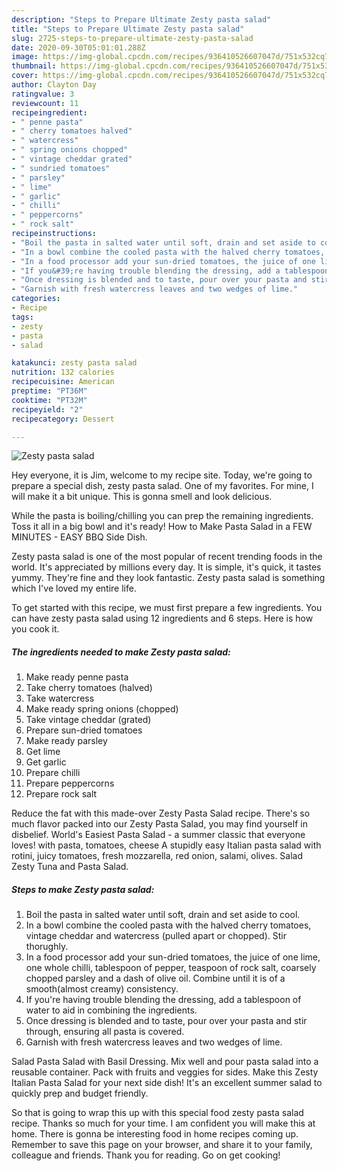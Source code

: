 ```yaml
---
description: "Steps to Prepare Ultimate Zesty pasta salad"
title: "Steps to Prepare Ultimate Zesty pasta salad"
slug: 2725-steps-to-prepare-ultimate-zesty-pasta-salad
date: 2020-09-30T05:01:01.288Z
image: https://img-global.cpcdn.com/recipes/936410526607047d/751x532cq70/zesty-pasta-salad-recipe-main-photo.jpg
thumbnail: https://img-global.cpcdn.com/recipes/936410526607047d/751x532cq70/zesty-pasta-salad-recipe-main-photo.jpg
cover: https://img-global.cpcdn.com/recipes/936410526607047d/751x532cq70/zesty-pasta-salad-recipe-main-photo.jpg
author: Clayton Day
ratingvalue: 3
reviewcount: 11
recipeingredient:
- " penne pasta"
- " cherry tomatoes halved"
- " watercress"
- " spring onions chopped"
- " vintage cheddar grated"
- " sundried tomatoes"
- " parsley"
- " lime"
- " garlic"
- " chilli"
- " peppercorns"
- " rock salt"
recipeinstructions:
- "Boil the pasta in salted water until soft, drain and set aside to cool."
- "In a bowl combine the cooled pasta with the halved cherry tomatoes, vintage cheddar and watercress (pulled apart or chopped). Stir thorughly."
- "In a food processor add your sun-dried tomatoes, the juice of one lime, one whole chilli, tablespoon of pepper, teaspoon of rock salt, coarsely chopped parsley and a dash of olive oil. Combine until it is of a smooth(almost creamy) consistency."
- "If you&#39;re having trouble blending the dressing, add a tablespoon of water to aid in combining the ingredients."
- "Once dressing is blended and to taste, pour over your pasta and stir through, ensuring all pasta is covered."
- "Garnish with fresh watercress leaves and two wedges of lime."
categories:
- Recipe
tags:
- zesty
- pasta
- salad

katakunci: zesty pasta salad 
nutrition: 132 calories
recipecuisine: American
preptime: "PT36M"
cooktime: "PT32M"
recipeyield: "2"
recipecategory: Dessert

---
```



![Zesty pasta salad](https://img-global.cpcdn.com/recipes/936410526607047d/751x532cq70/zesty-pasta-salad-recipe-main-photo.jpg)

Hey everyone, it is Jim, welcome to my recipe site. Today, we're going to prepare a special dish, zesty pasta salad. One of my favorites. For mine, I will make it a bit unique. This is gonna smell and look delicious.

While the pasta is boiling/chilling you can prep the remaining ingredients. Toss it all in a big bowl and it&#39;s ready! How to Make Pasta Salad in a FEW MINUTES - EASY BBQ Side Dish.

Zesty pasta salad is one of the most popular of recent trending foods in the world. It's appreciated by millions every day. It is simple, it's quick, it tastes yummy. They're fine and they look fantastic. Zesty pasta salad is something which I've loved my entire life.


To get started with this recipe, we must first prepare a few ingredients. You can have zesty pasta salad using 12 ingredients and 6 steps. Here is how you cook it.

<!--inarticleads1-->

##### The ingredients needed to make Zesty pasta salad:

1. Make ready  penne pasta
1. Take  cherry tomatoes (halved)
1. Take  watercress
1. Make ready  spring onions (chopped)
1. Take  vintage cheddar (grated)
1. Prepare  sun-dried tomatoes
1. Make ready  parsley
1. Get  lime
1. Get  garlic
1. Prepare  chilli
1. Prepare  peppercorns
1. Prepare  rock salt


Reduce the fat with this made-over Zesty Pasta Salad recipe. There&#39;s so much flavor packed into our Zesty Pasta Salad, you may find yourself in disbelief. World&#39;s Easiest Pasta Salad - a summer classic that everyone loves! with pasta, tomatoes, cheese A stupidly easy Italian pasta salad with rotini, juicy tomatoes, fresh mozzarella, red onion, salami, olives. Salad Zesty Tuna and Pasta Salad. 

<!--inarticleads2-->

##### Steps to make Zesty pasta salad:

1. Boil the pasta in salted water until soft, drain and set aside to cool.
1. In a bowl combine the cooled pasta with the halved cherry tomatoes, vintage cheddar and watercress (pulled apart or chopped). Stir thorughly.
1. In a food processor add your sun-dried tomatoes, the juice of one lime, one whole chilli, tablespoon of pepper, teaspoon of rock salt, coarsely chopped parsley and a dash of olive oil. Combine until it is of a smooth(almost creamy) consistency.
1. If you&#39;re having trouble blending the dressing, add a tablespoon of water to aid in combining the ingredients.
1. Once dressing is blended and to taste, pour over your pasta and stir through, ensuring all pasta is covered.
1. Garnish with fresh watercress leaves and two wedges of lime.


Salad Pasta Salad with Basil Dressing. Mix well and pour pasta salad into a reusable container. Pack with fruits and veggies for sides. Make this Zesty Italian Pasta Salad for your next side dish! It&#39;s an excellent summer salad to quickly prep and budget friendly. 

So that is going to wrap this up with this special food zesty pasta salad recipe. Thanks so much for your time. I am confident you will make this at home. There is gonna be interesting food in home recipes coming up. Remember to save this page on your browser, and share it to your family, colleague and friends. Thank you for reading. Go on get cooking!
